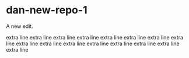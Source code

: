 # dan-new-repo-1

A new edit.

extra line
extra line
extra line
extra line
extra line
extra line
extra line
extra line
extra line
extra line
extra line
extra line
extra line
extra line
extra line
extra line
